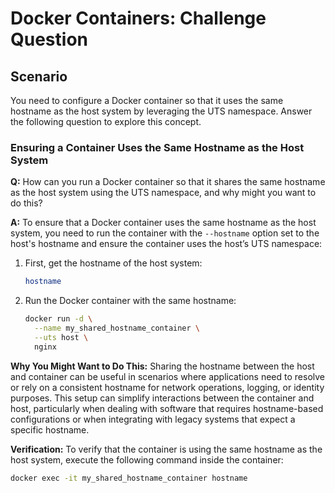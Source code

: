 # Docker Containers: Challenge Question

## Scenario

You need to configure a Docker container so that it uses the same hostname as the host system by leveraging the UTS namespace. Answer the following question to explore this concept.

### Ensuring a Container Uses the Same Hostname as the Host System

**Q:** How can you run a Docker container so that it shares the same hostname as the host system using the UTS namespace, and why might you want to do this?

**A:** To ensure that a Docker container uses the same hostname as the host system, you need to run the container with the `--hostname` option set to the host's hostname and ensure the container uses the host’s UTS namespace:

1. First, get the hostname of the host system:

    ```bash
    hostname
    ```

2. Run the Docker container with the same hostname:

    ```bash
    docker run -d \
      --name my_shared_hostname_container \
      --uts host \
      nginx
    ```

**Why You Might Want to Do This:** Sharing the hostname between the host and container can be useful in scenarios where applications need to resolve or rely on a consistent hostname for network operations, logging, or identity purposes. This setup can simplify interactions between the container and host, particularly when dealing with software that requires hostname-based configurations or when integrating with legacy systems that expect a specific hostname.

**Verification:** To verify that the container is using the same hostname as the host system, execute the following command inside the container:

```bash
docker exec -it my_shared_hostname_container hostname
